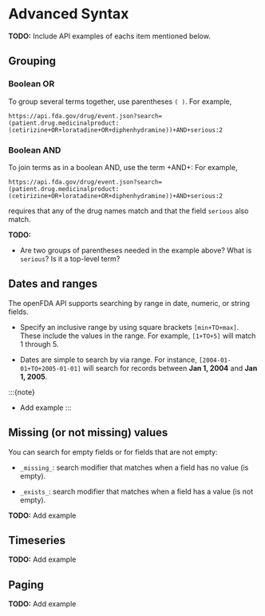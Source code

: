 # Advanced Syntax

**TODO:** Include API examples of eachs item mentioned below.

## Grouping

### Boolean OR

To group several terms together, use parentheses `( )`. For example,

`https://api.fda.gov/drug/event.json?search=(patient.drug.medicinalproduct:(cetirizine+OR+loratadine+OR+diphenhydramine))+AND+serious:2`

### Boolean AND

To join terms as in a boolean AND, use the term +AND+: For example,

`https://api.fda.gov/drug/event.json?search=(patient.drug.medicinalproduct:(cetirizine+OR+loratadine+OR+diphenhydramine))+AND+serious:2`

requires that any of the drug names match and that the field `serious` also match.

**TODO:**

- Are two groups of parentheses needed in the example above? What is `serious`? Is it a top-level term?

## Dates and ranges

The openFDA API supports searching by range in date, numeric, or string fields.

- Specify an inclusive range by using square brackets `[min+TO+max]`. These include the values in the range. For example, `[1+TO+5]` will match 1 through 5.

- Dates are simple to search by via range. For instance, `[2004-01-01+TO+2005-01-01]` will search for records between **Jan 1, 2004** and **Jan 1, 2005**.

:::{note}
- Add example
:::

## Missing (or not missing) values

You can search for empty fields or for fields that are not empty:

* `_missing_`: search modifier that matches when a field has no value (is empty).

* `_exists_`: search modifier that matches when a field has a value (is not empty).

**TODO:** Add example

## Timeseries

**TODO:** Add example

## Paging

**TODO:** Add example

